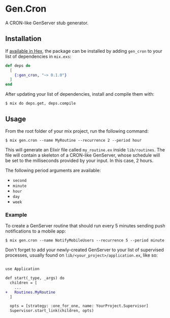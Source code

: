 # Gen.Cron

A CRON-like GenServer stub generator.

## Installation

If [available in Hex](https://hex.pm/docs/publish), the package can be installed
by adding `gen_cron` to your list of dependencies in `mix.exs`:

```elixir
def deps do
  [
    {:gen_cron, "~> 0.1.0"}
  ]
end
```

After updating your list of dependencies, install and compile them with:

```
$ mix do deps.get, deps.compile
```

## Usage
From the root folder of your mix project, run the following command:

```
$ mix gen.cron --name MyRoutine --recurrence 2 --period hour
```

This will generate an Elixir file called `my_routine.ex` inside `lib/routines`. The file will contain a skeleton of a CRON-like GenServer, whose schedule will be set to the milliseconds provided by your input. In this case, 2 hours.

The following period arguments are available:
- `second` 
- `minute` 
- `hour`   
- `day`    
- `week`

### Example
To create a GenServer routine that should run every 5 minutes sending push notifications to a mobile app:
```
$ mix gen.cron --name NotifyMobileUsers --recurrence 5 --period minute
```


Don't forget to add your newly-created GenServer to your list of supervised processes, usually found on `lib/<your_project>/application.ex`, like so:

```diff

use Application

def start(_type, _args) do
  children = [
    ...
+   Routines.MyRoutine
  ]

  opts = [strategy: :one_for_one, name: YourProject.Supervisor]
  Supervisor.start_link(children, opts)

```
